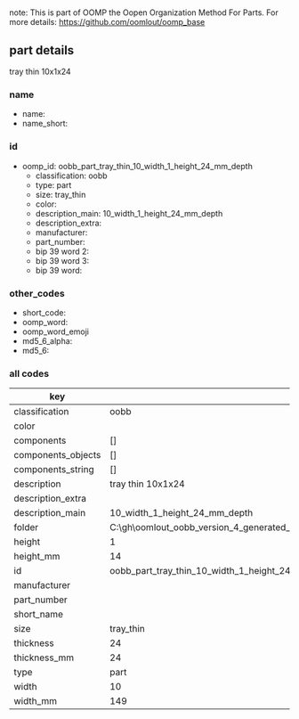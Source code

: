 #   

note: This is part of OOMP the Oopen Organization Method For Parts. For more details: https://github.com/oomlout/oomp_base

##  part details



tray thin 10x1x24

### name
* name: 
* name_short: 
### id
* oomp_id: oobb_part_tray_thin_10_width_1_height_24_mm_depth
  * classification: oobb
  * type: part
  * size: tray_thin
  * color: 
  * description_main: 10_width_1_height_24_mm_depth
  * description_extra: 
  * manufacturer: 
  * part_number: 
  * bip 39 word 2: 
  * bip 39 word 3: 
  * bip 39 word: 

### other_codes
* short_code: 
* oomp_word: 
* oomp_word_emoji 
* md5_6_alpha: 
* md5_6: 









### all codes 
| key | value |  
| --- | --- |  
| classification | oobb |  
| color |  |  
| components | [] |  
| components_objects | [] |  
| components_string | [] |  
| description | tray thin 10x1x24 |  
| description_extra |  |  
| description_main | 10_width_1_height_24_mm_depth |  
| folder | C:\gh\oomlout_oobb_version_4_generated_parts\things\oobb_part_tray_thin_10_width_1_height_24_mm_depth |  
| height | 1 |  
| height_mm | 14 |  
| id | oobb_part_tray_thin_10_width_1_height_24_mm_depth |  
| manufacturer |  |  
| part_number |  |  
| short_name |  |  
| size | tray_thin |  
| thickness | 24 |  
| thickness_mm | 24 |  
| type | part |  
| width | 10 |  
| width_mm | 149 |  

